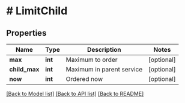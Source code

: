 # # LimitChild

## Properties

Name | Type | Description | Notes
------------ | ------------- | ------------- | -------------
**max** | **int** | Maximum to order | [optional]
**child_max** | **int** | Maximum in parent service | [optional]
**now** | **int** | Ordered now | [optional]

[[Back to Model list]](../../README.md#models) [[Back to API list]](../../README.md#endpoints) [[Back to README]](../../README.md)
